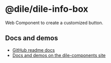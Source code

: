 # @dile/dile-info-box

Web Component to create a customized button.

## Docs and demos

- [GitHub readme docs](https://github.com/Polydile/dile-components/blob/master/site/pages/components/dile-info-box.rocket.md)
- [Docs and demos on the dile-components site](https://dile-components.polydile.com/components/dile-info-box/)